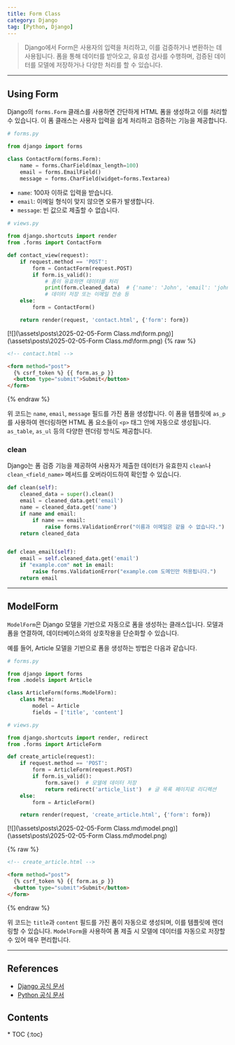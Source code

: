 ```yaml
---
title: Form Class
category: Django
tag: [Python, Django]
---
```


> Django에서 Form은 사용자의 입력을 처리하고, 이를 검증하거나 변환하는 데 사용됩니다. 폼을 통해 데이터를 받아오고, 유효성 검사를 수행하며, 검증된 데이터를 모델에 저장하거나 다양한 처리를 할 수 있습니다.

---

## Using Form

Django의 `forms.Form` 클래스를 사용하면 간단하게 HTML 폼을 생성하고 이를 처리할 수 있습니다. 이 폼 클래스는 사용자 입력을 쉽게 처리하고 검증하는 기능을 제공합니다.

```python
# forms.py

from django import forms

class ContactForm(forms.Form):
    name = forms.CharField(max_length=100)
    email = forms.EmailField()
    message = forms.CharField(widget=forms.Textarea)
```

- `name`: 100자 이하로 입력을 받습니다.
- `email`: 이메일 형식이 맞지 않으면 오류가 발생합니다.
- `message`: 빈 값으로 제출할 수 없습니다.

```python
# views.py

from django.shortcuts import render
from .forms import ContactForm

def contact_view(request):
    if request.method == 'POST':
        form = ContactForm(request.POST)
        if form.is_valid():
            # 폼이 유효하면 데이터를 처리
            print(form.cleaned_data)  # {'name': 'John', 'email': 'john@example.com', 'message': 'Hello'}
            # 데이터 저장 또는 이메일 전송 등
    else:
        form = ContactForm()

    return render(request, 'contact.html', {'form': form})
```

[![](\assets\posts\2025-02-05-Form Class.md\form.png)](\assets\posts\2025-02-05-Form Class.md\form.png)
{% raw %}

```html
<!-- contact.html -->

<form method="post">
  {% csrf_token %} {{ form.as_p }}
  <button type="submit">Submit</button>
</form>
```

{% endraw %}

위 코드는 `name`, `email`, `message` 필드를 가진 폼을 생성합니다. 이 폼을 템플릿에 `as_p`를 사용하여 렌더링하면 HTML 폼 요소들이 `<p>` 태그 안에 자동으로 생성됩니다. `as_table`, `as_ul` 등의 다양한 렌더링 방식도 제공합니다.

### clean

Django는 폼 검증 기능을 제공하여 사용자가 제출한 데이터가 유효한지 `clean`나 `clean_<field_name>` 메서드를 오버라이드하여 확인할 수 있습니다.

```python
def clean(self):
    cleaned_data = super().clean()
    email = cleaned_data.get('email')
    name = cleaned_data.get('name')
    if name and email:
        if name == email:
            raise forms.ValidationError("이름과 이메일은 같을 수 없습니다.")
    return cleaned_data


def clean_email(self):
    email = self.cleaned_data.get('email')
    if "example.com" not in email:
        raise forms.ValidationError("example.com 도메인만 허용됩니다.")
    return email
```

---

## ModelForm

`ModelForm`은 Django 모델을 기반으로 자동으로 폼을 생성하는 클래스입니다. 모델과 폼을 연결하여, 데이터베이스와의 상호작용을 단순화할 수 있습니다.

예를 들어, Article 모델을 기반으로 폼을 생성하는 방법은 다음과 같습니다.

```python
# forms.py

from django import forms
from .models import Article

class ArticleForm(forms.ModelForm):
    class Meta:
        model = Article
        fields = ['title', 'content']
```

```python
# views.py

from django.shortcuts import render, redirect
from .forms import ArticleForm

def create_article(request):
    if request.method == 'POST':
        form = ArticleForm(request.POST)
        if form.is_valid():
            form.save()  # 모델에 데이터 저장
            return redirect('article_list')  # 글 목록 페이지로 리디렉션
    else:
        form = ArticleForm()

    return render(request, 'create_article.html', {'form': form})
```

[![](\assets\posts\2025-02-05-Form Class.md\model.png)](\assets\posts\2025-02-05-Form Class.md\model.png)

{% raw %}

```html
<!-- create_article.html -->

<form method="post">
  {% csrf_token %} {{ form.as_p }}
  <button type="submit">Submit</button>
</form>
```

{% endraw %}

위 코드는 `title`과 `content` 필드를 가진 폼이 자동으로 생성되며, 이를 템플릿에 렌더링할 수 있습니다.
`ModelForm`을 사용하여 폼 제출 시 모델에 데이터를 자동으로 저장할 수 있어 매우 편리합니다.

---

## References

- [Django 공식 문서](https://www.djangoproject.com/)
- [Python 공식 문서](https://docs.python.org/3/)

<nav class='post-toc' markdown='1'>
  <h2>Contents</h2>
* TOC
{:toc}
</nav>
